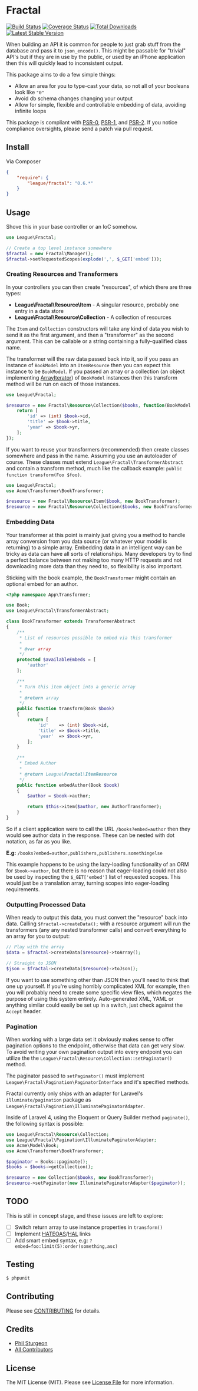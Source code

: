 # Fractal

[![Build Status](https://travis-ci.org/thephpleague/fractal.png?branch=master)](https://travis-ci.org/thephpleague/fractal)
[![Coverage Status](https://coveralls.io/repos/thephpleague/fractal/badge.png)](https://coveralls.io/r/thephpleague/fractal)
[![Total Downloads](https://poser.pugx.org/league/fractal/downloads.png)](https://packagist.org/packages/league/fractal)
[![Latest Stable Version](https://poser.pugx.org/league/fractal/v/stable.png)](https://packagist.org/packages/league/fractal)

When building an API it is common for people to just grab stuff from the database and pass it 
to `json_encode()`. This might be passable for "trivial" API's but if they are in use by the public, 
or used by an iPhone application then this will quickly lead to inconsistent output.

This package aims to do a few simple things:

* Allow an area for you to type-cast your data, so not all of your booleans look like `"0"`
* Avoid db schema changes changing your output
* Allow for simple, flexible and controllable embedding of data, avoiding infinite loops

This package is compliant with [PSR-0][], [PSR-1][], and [PSR-2][]. If you
notice compliance oversights, please send a patch via pull request.

[PSR-0]: https://github.com/php-fig/fig-standards/blob/master/accepted/PSR-0.md
[PSR-1]: https://github.com/php-fig/fig-standards/blob/master/accepted/PSR-1-basic-coding-standard.md
[PSR-2]: https://github.com/php-fig/fig-standards/blob/master/accepted/PSR-2-coding-style-guide.md


## Install

Via Composer

``` json
{
    "require": {
        "league/fractal": "0.6.*"
    }
}
```

## Usage

Shove this in your base controller or an IoC somehow.

``` php
use League\Fractal;

// Create a top level instance somewhere
$fractal = new Fractal\Manager();
$fractal->setRequestedScopes(explode(',', $_GET['embed']));
```

### Creating Resources and Transformers

In your controllers you can then create "resources", of which there are three types:

* **League\Fractal\Resource\Item** - A singular resource, probably one entry in a data store
* **League\Fractal\Resource\Collection** - A collection of resources

The `Item` and `Collection` constructors will take any kind of data you wish to send it 
as the first argument, and then a "transformer" as the second argument. This can be callable or a string 
containing a fully-qualified class name. 

The transformer will the raw data passed back into it, so if you pass an instance of `BookModel` into an 
`ItemResource` then you can expect this instance to be `BookModel`. If you passed an array or a collection 
(an object implementing [ArrayIterator][]) of `BookModel` instances then this transform method will be run 
on each of those instances.

``` php
use League\Fractal;

$resource = new Fractal\Resource\Collection($books, function(BookModel $book) {
    return [
        'id' => (int) $book->id,
        'title' => $book->title,
        'year' => $book->yr,
    ];
});
```

If you want to reuse your transformers (recommended) then create classes somewhere and pass in the name.
Assuming you use an autoloader of course. These classes must extend `League\Fractal\TransformerAbstract` and 
contain a transform method, much like the callback example: `public function transform(Foo $foo)`.

``` php
use League\Fractal;
use Acme\Transformer\BookTransformer;

$resource = new Fractal\Resource\Item($book, new BookTransformer);
$resource = new Fractal\Resource\Collection($books, new BookTransformer);
```

### Embedding Data

Your transformer at this point is mainly just giving you a method to handle array conversion from 
you data source (or whatever your model is returning) to a simple array. Embedding data in an 
intelligent way can be tricky as data can have all sorts of relationships. Many developers try to 
find a perfect balance between not making too many HTTP requests and not downloading more data than 
they need to, so flexibility is also important. 

Sticking with the book example, the `BookTransformer` might contain an optional embed for an author.

``` php
<?php namespace App\Transformer;

use Book;
use League\Fractal\TransformerAbstract;

class BookTransformer extends TransformerAbstract
{
    /**
     * List of resources possible to embed via this transformer
     *
     * @var array
     */
    protected $availableEmbeds = [
        'author'
    ];

    /**
     * Turn this item object into a generic array
     *
     * @return array
     */
    public function transform(Book $book)
    {
        return [
            'id'    => (int) $book->id,
            'title' => $book->title,
            'year'  => $book->yr,
        ];
    }

    /**
     * Embed Author
     *
     * @return League\Fractal\ItemResource
     */
    public function embedAuthor(Book $book)
    {
        $author = $book->author;

        return $this->item($author, new AuthorTransformer);
    }
}
```

So if a client application were to call the URL `/books?embed=author` then they would see author data in the 
response. These can be nested with dot notation, as far as you like. 

**E.g:** `/books?embed=author,publishers,publishers.somethingelse`

This example happens to be using the lazy-loading functionality of an ORM for `$book->author`, but there is no 
reason that eager-loading could not also be used by inspecting the `$_GET['embed']` list of requested scopes. This 
would just be a translation array, turning scopes into eager-loading requirements.

### Outputting Processed Data

When ready to output this data, you must convert the "resource" back into data. Calling 
`$fractal->createData();` with a resource argument will run the transformers (any any 
nested transformer calls) and convert everything to an array for you to output:

``` php
// Play with the array
$data = $fractal->createData($resource)->toArray();

// Straight to JSON
$json = $fractal->createData($resource)->toJson();
```

If you want to use something other than JSON then you'll need to think that one up yourself. If 
you're using horribly complicated XML for example, then you will probably need to create some 
specific view files, which negates the purpose of using this system entirely. Auto-generated XML,
YAML or anything similar could easily be set up in a switch, just check against the `Accept` header.

### Pagination

When working with a large data set it obviously makes sense to offer pagination options to the endpoint, 
otherwise that data can get very slow. To avoid writing your own pagination output into every endpoint you
can utilize the the `League\Fractal\Resource\Collection::setPaginator()` method.

The paginator passed to `setPaginator()` must implement `League\Fractal\Pagination\PaginatorInterface` 
and it's specified methods.

Fractal currently only ships with an adapter for Laravel's `illuminate/pagination` package as 
`League\Fractal\Pagination\IlluminatePaginatorAdapter`.

[Laravel Pagination]: http://laravel.com/docs/pagination

Inside of Laravel 4, using the Eloquent or Query Builder method `paginate()`, the following syntax is 
possible:

``` php
use League\Fractal\Resource\Collection;
use League\Fractal\Pagination\IlluminatePaginatorAdapter;
use Acme\Model\Book;
use Acme\Transformer\BookTransformer;

$paginator = Books::paginate();
$books = $books->getCollection();

$resource = new Collection($books, new BookTransformer);
$resource->setPaginator(new IlluminatePaginatorAdapter($paginator));
```

[ArrayIterator]: http://php.net/ArrayIterator

## TODO

This is still in concept stage, and these issues are left to explore:

- [ ] Switch return array to use instance properties in `transform()`
- [ ] Implement [HATEOAS](http://en.wikipedia.org/wiki/HATEOAS)/[HAL](http://stateless.co/hal_specification.html) links
- [ ] Add smart embed syntax, e.g: `?embed=foo:limit(5):order(something,asc)`

## Testing

``` bash
$ phpunit
```


## Contributing

Please see [CONTRIBUTING](https://github.com/thephpleague/fractal/blob/master/CONTRIBUTING.md) for details.


## Credits

- [Phil Sturgeon](https://github.com/philsturgeon)
- [All Contributors](https://github.com/thephpleague/fractal/contributors)


## License

The MIT License (MIT). Please see [License File](https://github.com/thephpleague/fractal/blob/master/LICENSE) for more information.
